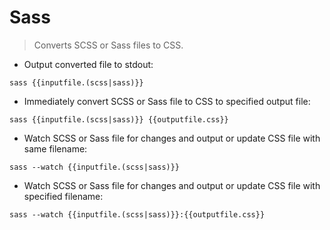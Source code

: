 # Sass

> Converts SCSS or Sass files to CSS.

- Output converted file to stdout:

`sass {{inputfile.(scss|sass)}}`

- Immediately convert SCSS or Sass file to CSS to specified output file:

`sass {{inputfile.(scss|sass)}} {{outputfile.css}}`

- Watch SCSS or Sass file for changes and output or update CSS file with same filename:

`sass --watch {{inputfile.(scss|sass)}}`

- Watch SCSS or Sass file for changes and output or update CSS file with specified filename:

`sass --watch {{inputfile.(scss|sass)}}:{{outputfile.css}}`
